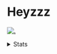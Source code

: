 # Heyzzz  

[![.](https://skillicons.dev/icons?i=js,java)](https://skillicons.dev)  

<details>
<summary>Stats</summary
<!--START_SECTION:waka-->

```txt
JavaScript   16 hrs 25 mins  ██████████████▓░░░░░░░░░░   58.03 %
TypeScript   9 hrs 59 mins   ████████▓░░░░░░░░░░░░░░░░   35.26 %
JSON         1 hr 9 mins     █░░░░░░░░░░░░░░░░░░░░░░░░   04.11 %
CSS          40 mins         ▓░░░░░░░░░░░░░░░░░░░░░░░░   02.36 %
TSConfig     2 mins          ░░░░░░░░░░░░░░░░░░░░░░░░░   00.13 %
```

<!--END_SECTION:waka-->
</details>
